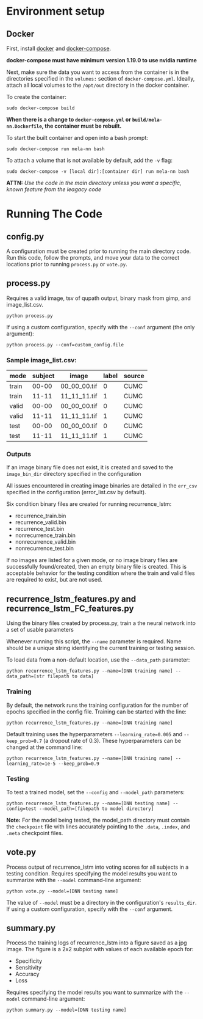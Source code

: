 
# Environment setup
## Docker

First, install [docker](https://docs.docker.com/install/#server) and [docker-compose](https://docs.docker.com/compose/install/).

__docker-compose must have minimum version 1.19.0 to use nvidia runtime__

Next, make sure the data you want to access from the container is in the directories specified in the `volumes:` section of `docker-compose.yml`. Ideally, attach all local volumes to the `/opt/out` directory in the docker container.

To create the container:
```
sudo docker-compose build
```

__When there is a change to `docker-compose.yml` or `build/mela-nn.Dockerfile`, the container must be rebuilt.__

To start the built container and open into a bash prompt:
```
sudo docker-compose run mela-nn bash
```

To attach a volume that is not available by default, add the `-v` flag:
```
sudo docker-compose -v [local dir]:[container dir] run mela-nn bash
```

__ATTN:__ _Use the code in the main directory unless you want a specific, known feature from the leagacy code_

# Running The Code
## config.py

A configuration must be created prior to running the main directory code. Run this code, follow the prompts, and move your data to the correct locations prior to running `process.py` or `vote.py`.


## process.py 
Requires a valid image, tsv of qupath output, binary mask from gimp, and image_list.csv. 

```
python process.py
```

If using a custom configuration, specify with the `--conf` argument (the only argument):
```
python process.py --conf=custom_config.file
```

### Sample image_list.csv:

|  mode  | subject |    image     | label | source |
|--------|---------|--------------|-------|--------|
| train  |  00-00  | 00_00_00.tif |   0   |  CUMC  |
| train  |  11-11  | 11_11_11.tif |   1   |  CUMC  |
| valid  |  00-00  | 00_00_00.tif |   0   |  CUMC  |
| valid  |  11-11  | 11_11_11.tif |   1   |  CUMC  |
| test   |  00-00  | 00_00_00.tif |   0   |  CUMC  |
| test   |  11-11  | 11_11_11.tif |   1   |  CUMC  |

### Outputs
If an image binary file does not exist, it is created and saved to the `image_bin_dir` directory specified in the configuration

All issues encountered in creating image binaries are detailed in the `err_csv` specified in the configuration (error\_list.csv by default).

Six condition binary files are created for running recurrence_lstm:
* recurrence_train.bin
* recurrence_valid.bin
* recurrence_test.bin
* nonrecurrence_train.bin
* nonrecurrence_valid.bin
* nonrecurrence_test.bin

If no images are listed for a given mode, or no image binary files are successfully found/created, then an empty binary file is created. This is acceptable behavior for the testing condition where the train and valid files are required to exist, but are not used.

## recurrence\_lstm\_features.py and recurrence\_lstm\_FC\_features.py
Using the binary files created by process.py, train a the neural network into a set of usable parameters

Whenever running this script, the `--name` parameter is required. Name should be a unique string identifying the current training or testing session.

To load data from a non-default location, use the `--data_path` parameter:
```
python recurrence_lstm_features.py --name=[DNN training name] --data_path=[str filepath to data]
```

### Training
By default, the network runs the training configuration for the number of epochs specified in the config file. Training can be started with the line:
```
python recurrence_lstm_features.py --name=[DNN training name]
```

Default training uses the hyperparameters `--learning_rate=0.005` and `--keep_prob=0.7` (a dropout rate of 0.3). These hyperparameters can be changed at the command line:
```
python recurrence_lstm_features.py --name=[DNN training name] --learning_rate=1e-5 --keep_prob=0.9
```

### Testing
To test a trained model, set the `--config` and `--model_path` parameters:
```
python recurrence_lstm_features.py --name=[DNN testing name] --config=test --model_path=[filepath to model directory]
```

**Note:** For the model being tested, the model_path directory must contain the `checkpoint` file with lines accurately pointing to the `.data`, `.index`, and `.meta` checkpoint files.

## vote.py
Process output of recurrence_lstm into voting scores for all subjects in a testing condition. Requires specifying the model results you want to summarize with the `--model` command-line argument:
```
python vote.py --model=[DNN testing name]
```

The value of `--model` must be a directory in the configuration's `results_dir`. If using a custom configuration, specify with the `--conf` argument.

## summary.py
Process the training logs of recurrence_lstm into a figure saved as a jpg image. The figure is a 2x2 subplot with values of each available epoch for:

* Specificity
* Sensitivity
* Accuracy
* Loss

Requires specifying the model results you want to summarize with the `--model` command-line argument:
```
python summary.py --model=[DNN testing name]
```
